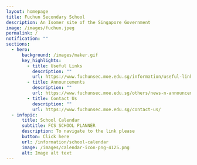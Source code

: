 ```yaml
---
layout: homepage
title: Fuchun Secondary School
description: An Isomer site of the Singapore Government
image: /images/fuchun.jpeg
permalink: /
notification: ""
sections:
  - hero:
      background: /images/maker.gif
      key_highlights:
        - title: Useful Links
          description: ""
          url: https://www.fuchunsec.moe.edu.sg/information/useful-links
        - title: Announcements
          description: ""
          url: https://www.fuchunsec.moe.edu.sg/others/news-n-announcements/
        - title: Contact Us
          description: ""
          url: https://www.fuchunsec.moe.edu.sg/contact-us/
  - infopic:
      title: School Calendar
      subtitle: FCS SCHOOL PLANNER
      description: To navigate to the link please
      button: Click here
      url: /information/school-calendar
      image: /images/calendar-icon-png-4125.png
      alt: Image alt text
---
```

